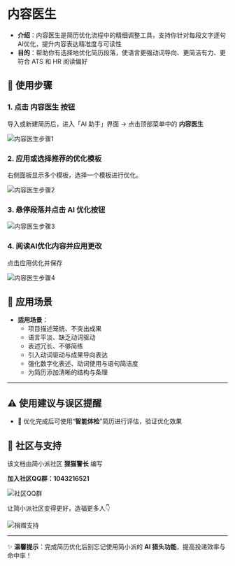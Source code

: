 # 内容医生

- **介绍**：内容医生是简历优化流程中的精细调整工具，支持你针对每段文字逐句AI优化，提升内容表达精准度与可读性  
- **目的**：帮助你有选择地优化简历段落，使语言更强动词导向、更简洁有力、更符合 ATS 和 HR 阅读偏好

## 🚀 使用步骤

### 1. 点击 **内容医生** 按钮  
导入或新建简历后，进入「AI 助手」界面 → 点击顶部菜单中的 **内容医生**

![内容医生步骤1](\img\optimize-resume-step\content-doctor-step1.jpg)

### 2. 应用或选择推荐的优化模板  
右侧面板显示多个模板，选择一个模板进行优化。

![内容医生步骤2](\img\optimize-resume-step\content-doctor-step2.jpg)

### 3. 悬停段落并点击 AI 优化按钮  

![内容医生步骤3](\img\optimize-resume-step\content-doctor-step3.jpg)

### 4. 阅读AI优化内容并应用更改  
点击应用优化并保存

![内容医生步骤4](\img\optimize-resume-step\content-doctor-step4.jpg)

## 🎯 应用场景

- **适用场景**：
  - 项目描述笼统、不突出成果
  - 语言平淡、缺乏动词驱动
  - 表述冗长、不够简练
  - 引入动词驱动与成果导向表达
  - 强化数字化表述、动词使用与语句简洁度
  - 为简历添加清晰的结构与条理

---
## ⚠️ 使用建议与误区提醒

- 🔄 优化完成后可使用“**智能体检**”简历进行评估，验证优化效果

## 🤝 社区与支持

该文档由简小派社区 **狸猫警长** 编写 

**加入社区QQ群：1043216521**

![社区QQ群](/img/qq.jpg)

让简小派社区变得更好，造福更多人👇

![捐赠支持](/img/juanzeng.jpg)

---

✨ **温馨提示**：完成简历优化后别忘记使用简小派的 **AI 猎头功能**，提高投递效率与命中率！

